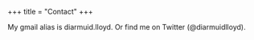 +++
title = "Contact"
+++

My gmail alias is diarmuid.lloyd. Or find me on Twitter (@diarmuidlloyd).


